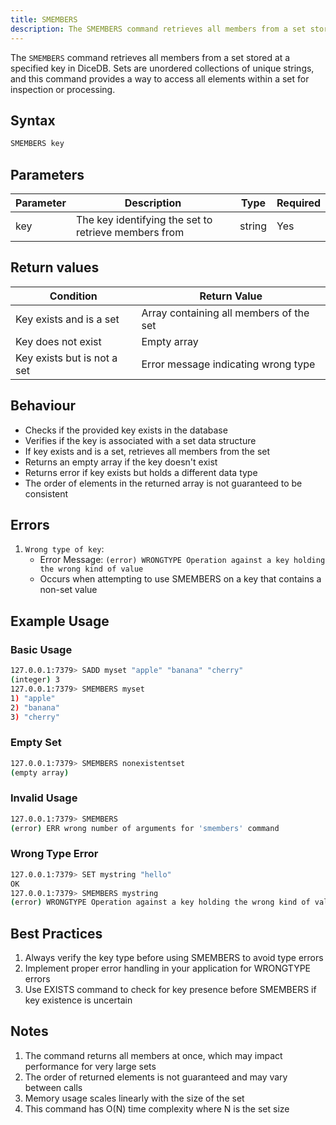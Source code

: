 ```yaml
---
title: SMEMBERS
description: The SMEMBERS command retrieves all members from a set stored at a specified key in DiceDB. Sets are unordered collections of unique strings, and this command provides a way to access all elements within a set for inspection or processing.
---
```


The `SMEMBERS` command retrieves all members from a set stored at a specified key in DiceDB. Sets are unordered collections of unique strings, and this command provides a way to access all elements within a set for inspection or processing.

## Syntax

```bash
SMEMBERS key
```

## Parameters
| Parameter | Description                                         | Type   | Required |
|-----------|-----------------------------------------------------|--------|----------|
| key       | The key identifying the set to retrieve members from | string | Yes      |

## Return values
| Condition                        | Return Value                                             |
|----------------------------------|----------------------------------------------------------|
| Key exists and is a set          | Array containing all members of the set                  |
| Key does not exist               | Empty array                                              |
| Key exists but is not a set      | Error message indicating wrong type                      |

## Behaviour
- Checks if the provided key exists in the database
- Verifies if the key is associated with a set data structure
- If key exists and is a set, retrieves all members from the set
- Returns an empty array if the key doesn't exist
- Returns error if key exists but holds a different data type
- The order of elements in the returned array is not guaranteed to be consistent

## Errors
1. `Wrong type of key`:
   - Error Message: `(error) WRONGTYPE Operation against a key holding the wrong kind of value`
   - Occurs when attempting to use SMEMBERS on a key that contains a non-set value

## Example Usage

### Basic Usage
```bash
127.0.0.1:7379> SADD myset "apple" "banana" "cherry"
(integer) 3
127.0.0.1:7379> SMEMBERS myset
1) "apple"
2) "banana"
3) "cherry"
```

### Empty Set
```bash
127.0.0.1:7379> SMEMBERS nonexistentset
(empty array)
```

### Invalid Usage
```bash
127.0.0.1:7379> SMEMBERS
(error) ERR wrong number of arguments for 'smembers' command
```

### Wrong Type Error
```bash
127.0.0.1:7379> SET mystring "hello"
OK
127.0.0.1:7379> SMEMBERS mystring
(error) WRONGTYPE Operation against a key holding the wrong kind of value
```

## Best Practices
1. Always verify the key type before using SMEMBERS to avoid type errors
2. Implement proper error handling in your application for WRONGTYPE errors
3. Use EXISTS command to check for key presence before SMEMBERS if key existence is uncertain
<!--  TODO: uncomment when SSCAN is implemented -->
<!-- 4. For large sets, consider using SSCAN instead of SMEMBERS to avoid blocking operations -->


## Notes
1. The command returns all members at once, which may impact performance for very large sets
2. The order of returned elements is not guaranteed and may vary between calls
3. Memory usage scales linearly with the size of the set
4. This command has O(N) time complexity where N is the set size